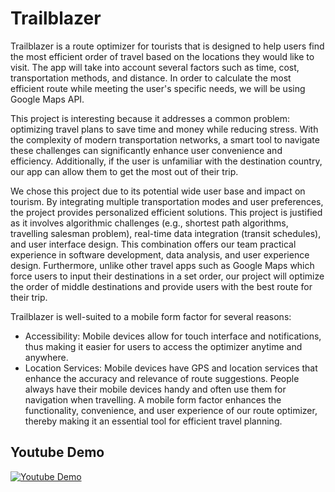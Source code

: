 # Trailblazer

Trailblazer is a route optimizer for tourists that is designed to help users find the most efficient order of travel based on the locations they would like to visit. The app will take into account several factors such as time, cost, transportation methods, and distance. In order to calculate the most efficient route while meeting the user's specific needs, we will be using Google Maps API. 

This project is interesting because it addresses a common problem: optimizing travel plans to save time and money while reducing stress. With the complexity of modern transportation networks, a smart tool to navigate these challenges can significantly enhance user convenience and efficiency. Additionally, if the user is unfamiliar with the destination country, our app can allow them to get the most out of their trip.

We chose this project due to its potential wide user base and impact on tourism. By integrating multiple transportation modes and user preferences, the project provides personalized efficient solutions. This project is justified as it involves algorithmic challenges (e.g., shortest path algorithms, travelling salesman problem), real-time data integration (transit schedules), and user interface design. This combination offers our team practical experience in software development, data analysis, and user experience design. Furthermore, unlike other travel apps such as Google Maps which force users to input their destinations in a set order, our project will optimize the order of middle destinations and provide users with the best route for their trip.

Trailblazer is well-suited to a mobile form factor for several reasons:
- Accessibility: Mobile devices allow for touch interface and notifications, thus making it easier for users to access the optimizer anytime and anywhere.
- Location Services: Mobile devices have GPS and location services that enhance the accuracy and relevance of route suggestions.
People always have their mobile devices handy and often use them for navigation when travelling. A mobile form factor enhances the functionality, convenience, and user experience of our route optimizer, thereby making it an essential tool for efficient travel planning.

## Youtube Demo
[![Youtube Demo](https://i.ytimg.com/vi/j7Dcibx-B8s/maxresdefault.jpg)](https://www.youtube.com/watch?v=j7Dcibx-B8s "Now in Android: 55")
